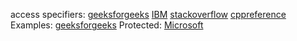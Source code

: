 access specifiers: [geeksforgeeks](https://www.geeksforgeeks.org/access-modifiers-in-c/)  [IBM](https://www.ibm.com/docs/en/i/7.3?topic=only-changing-access-class-member-c)
[stackoverflow](https://stackoverflow.com/questions/860339/what-is-the-difference-between-public-private-and-protected-inheritance-in-c)  [cppreference](https://en.cppreference.com/w/cpp/language/access)                             
Examples: [geeksforgeeks](https://www.geeksforgeeks.org/difference-between-private-and-protected-in-c-with-example/) 
Protected: [Microsoft](https://learn.microsoft.com/en-us/cpp/cpp/protected-cpp?view=msvc-170)
